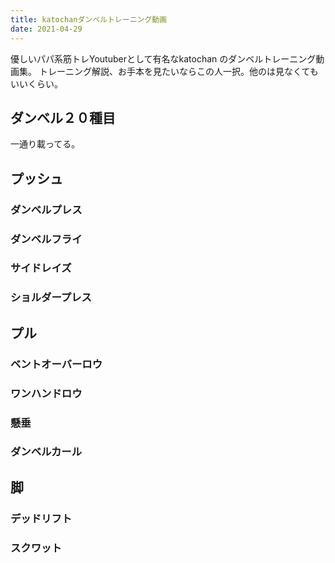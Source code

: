 ```yaml
---
title: katochanダンベルトレーニング動画
date: 2021-04-29
---
```


優しいパパ系筋トレYoutuberとして有名なkatochan のダンベルトレーニング動画集。
トレーニング解説、お手本を見たいならこの人一択。他のは見なくてもいいくらい。

<LinkOpenGraph url="https://www.youtube.com/channel/UC1sCj2fgOEphRa5H0ZaEjeg"/>

## ダンベル２０種目
一通り載ってる。
<LinkOpenGraph url="https://www.youtube.com/watch?v=NP7j1O4p4AY"/>

## プッシュ

### ダンベルプレス
<LinkOpenGraph url="https://www.youtube.com/watch?v=XODYc7pl3Gw"/>

### ダンベルフライ
<LinkOpenGraph url="https://www.youtube.com/watch?v=-X0_MjLg-WM"/>


### サイドレイズ
<LinkOpenGraph url="https://www.youtube.com/watch?v=oVcmNIlo3fc"/>
<LinkOpenGraph url="https://www.youtube.com/watch?v=JuHxhxQde7c"/>

### ショルダープレス
<LinkOpenGraph url="https://www.youtube.com/watch?v=DYrXgEMMN_0"/>

## プル
### ベントオーバーロウ
<LinkOpenGraph url="https://www.youtube.com/watch?v=8hO26L7Z-Fk"/>

### ワンハンドロウ
<LinkOpenGraph url="https://www.youtube.com/watch?v=GVWHPWB8cN8"/>

### 懸垂
<LinkOpenGraph url="https://www.youtube.com/watch?v=6b6aZM0guW4"/>

### ダンベルカール
<LinkOpenGraph url="https://www.youtube.com/watch?v=wYwOgtj9TaQ"/>

## 脚
### デッドリフト
<LinkOpenGraph url="https://www.youtube.com/watch?v=TbOVyL9_jLA"/>

### スクワット
<LinkOpenGraph url="https://www.youtube.com/watch?v=Q5-NnTTZ0JI"/>

